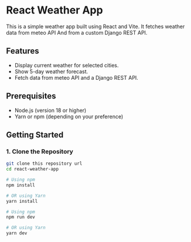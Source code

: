 # React Weather App

This is a simple weather app built using React and Vite. It fetches weather data from meteo API And from a custom Django REST API.

## Features

- Display current weather for selected cities.
- Show 5-day weather forecast.
- Fetch data from meteo API and a Django REST API.

## Prerequisites

- Node.js (version 18 or higher)
- Yarn or npm (depending on your preference)

## Getting Started

### 1. Clone the Repository

```bash
git clone this repository url
cd react-weather-app

# Using npm
npm install

# OR using Yarn
yarn install

# Using npm
npm run dev

# OR using Yarn
yarn dev
```
